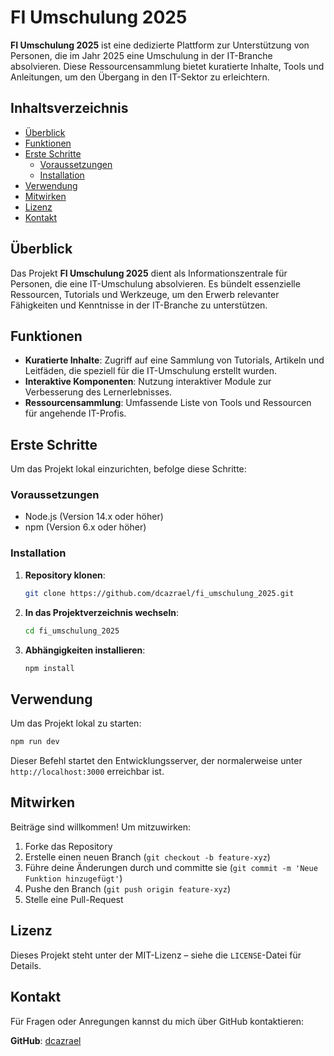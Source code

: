 # FI Umschulung 2025

**FI Umschulung 2025** ist eine dedizierte Plattform zur Unterstützung von Personen, die im Jahr 2025 eine Umschulung in der IT-Branche absolvieren. Diese Ressourcensammlung bietet kuratierte Inhalte, Tools und Anleitungen, um den Übergang in den IT-Sektor zu erleichtern.

## Inhaltsverzeichnis

- [Überblick](#%C3%BCberblick)
- [Funktionen](#funktionen)
- [Erste Schritte](#erste-schritte)
  - [Voraussetzungen](#voraussetzungen)
  - [Installation](#installation)
- [Verwendung](#verwendung)
- [Mitwirken](#mitwirken)
- [Lizenz](#lizenz)
- [Kontakt](#kontakt)

## Überblick

Das Projekt **FI Umschulung 2025** dient als Informationszentrale für Personen, die eine IT-Umschulung absolvieren. Es bündelt essenzielle Ressourcen, Tutorials und Werkzeuge, um den Erwerb relevanter Fähigkeiten und Kenntnisse in der IT-Branche zu unterstützen.

## Funktionen

- **Kuratierte Inhalte**: Zugriff auf eine Sammlung von Tutorials, Artikeln und Leitfäden, die speziell für die IT-Umschulung erstellt wurden.
- **Interaktive Komponenten**: Nutzung interaktiver Module zur Verbesserung des Lernerlebnisses.
- **Ressourcensammlung**: Umfassende Liste von Tools und Ressourcen für angehende IT-Profis.

## Erste Schritte

Um das Projekt lokal einzurichten, befolge diese Schritte:

### Voraussetzungen

- Node.js (Version 14.x oder höher)
- npm (Version 6.x oder höher)

### Installation

1. **Repository klonen**:

   ```bash
   git clone https://github.com/dcazrael/fi_umschulung_2025.git
   ```

2. **In das Projektverzeichnis wechseln**:

   ```bash
   cd fi_umschulung_2025
   ```

3. **Abhängigkeiten installieren**:

   ```bash
   npm install
   ```

## Verwendung

Um das Projekt lokal zu starten:

```bash
npm run dev
```

Dieser Befehl startet den Entwicklungsserver, der normalerweise unter `http://localhost:3000` erreichbar ist.

## Mitwirken

Beiträge sind willkommen! Um mitzuwirken:

1. Forke das Repository
2. Erstelle einen neuen Branch (`git checkout -b feature-xyz`)
3. Führe deine Änderungen durch und committe sie (`git commit -m 'Neue Funktion hinzugefügt'`)
4. Pushe den Branch (`git push origin feature-xyz`)
5. Stelle eine Pull-Request

## Lizenz

Dieses Projekt steht unter der MIT-Lizenz – siehe die `LICENSE`-Datei für Details.

## Kontakt

Für Fragen oder Anregungen kannst du mich über GitHub kontaktieren:

**GitHub**: [dcazrael](https://github.com/dcazrael)
